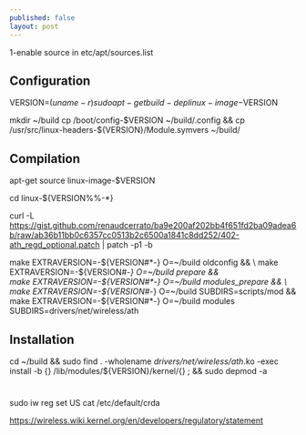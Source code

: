 ```yaml
---
published: false
layout: post
---
```


1-enable source in etc/apt/sources.list

## Configuration

VERSION=$(uname -r)
sudo apt-get build-dep linux-image-$VERSION

mkdir ~/build
cp /boot/config-$VERSION  ~/build/.config && cp /usr/src/linux-headers-${VERSION}/Module.symvers ~/build/

## Compilation

apt-get source linux-image-$VERSION

cd linux-${VERSION%%-*}

curl -L https://gist.github.com/renaudcerrato/ba9e200af202bb4f651fd2ba09adea6b/raw/ab36b11bb0c6357cc0513b2c6500a1841c8dd252/402-ath_regd_optional.patch | patch -p1 -b

make EXTRAVERSION=-${VERSION#*-} O=~/build oldconfig && \
make EXTRAVERSION=-${VERSION#*-} O=~/build prepare && \
make EXTRAVERSION=-${VERSION#*-} O=~/build modules_prepare && \
make EXTRAVERSION=-${VERSION#*-} O=~/build SUBDIRS=scripts/mod && \
make EXTRAVERSION=-${VERSION#*-} O=~/build modules SUBDIRS=drivers/net/wireless/ath

## Installation

cd ~/build && sudo find . -wholename *drivers/net/wireless/ath*.ko -exec install -b {} /lib/modules/${VERSION}/kernel/{} \; && sudo depmod -a

#
sudo iw reg set US 
cat /etc/default/crda




https://wireless.wiki.kernel.org/en/developers/regulatory/statement



